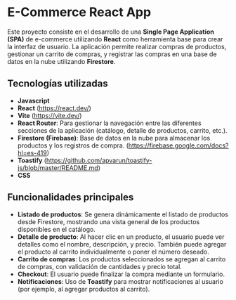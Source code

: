 # E-Commerce React App

Este proyecto consiste en el desarrollo de una **Single Page Application (SPA)** de e-commerce utilizando **React** como herramienta base para crear la interfaz de usuario. La aplicación permite realizar compras de productos, gestionar un carrito de compras, y registrar las compras en una base de datos en la nube utilizando **Firestore**.

## Tecnologías utilizadas

- **Javascript**
- **React** (https://react.dev/)
- **Vite** (https://vite.dev/)
- **React Router**: Para gestionar la navegación entre las diferentes secciones de la aplicación (catálogo, detalle de productos, carrito, etc.).
- **Firestore (Firebase)**: Base de datos en la nube para almacenar los productos y los registros de compra. (https://firebase.google.com/docs?hl=es-419)
- **Toastify** (https://github.com/apvarun/toastify-js/blob/master/README.md)
- **CSS**

## Funcionalidades principales

- **Listado de productos**: Se genera dinámicamente el listado de productos desde Firestore, mostrando una vista general de los productos disponibles en el catálogo.
- **Detalle de producto**: Al hacer clic en un producto, el usuario puede ver detalles como el nombre, descripción, y precio. También puede agregar el producto al carrito individualmente o poner el número deseado.
- **Carrito de compras**: Los productos seleccionados se agregan al carrito de compras, con validación de cantidades y precio total.
- **Checkout**: El usuario puede finalizar la compra mediante un formulario.
- **Notificaciones**: Uso de **Toastify** para mostrar notificaciones al usuario (por ejemplo, al agregar productos al carrito).